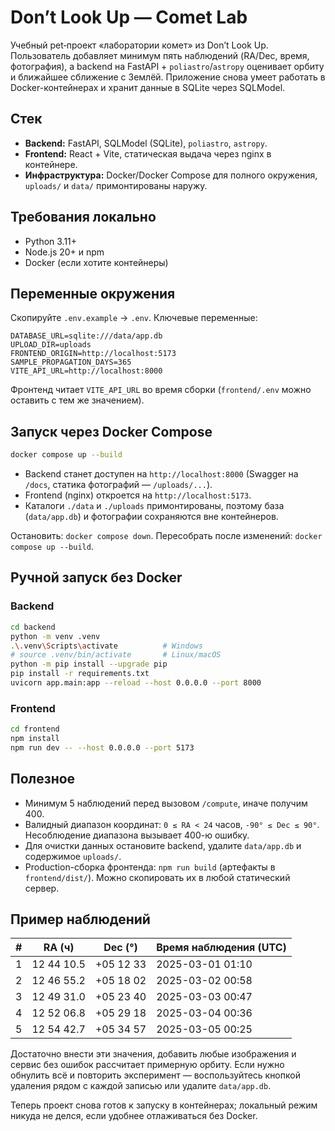 # Don’t Look Up — Comet Lab

Учебный pet‑проект «лаборатории комет» из Don’t Look Up. Пользователь добавляет минимум пять наблюдений (RA/Dec, время, фотография), а backend на FastAPI + `poliastro`/`astropy` оценивает орбиту и ближайшее сближение с Землёй. Приложение снова умеет работать в Docker-контейнерах и хранит данные в SQLite через SQLModel.

## Стек
- **Backend:** FastAPI, SQLModel (SQLite), `poliastro`, `astropy`.
- **Frontend:** React + Vite, статическая выдача через nginx в контейнере.
- **Инфраструктура:** Docker/Docker Compose для полного окружения, `uploads/` и `data/` примонтированы наружу.

## Требования локально
- Python 3.11+
- Node.js 20+ и npm
- Docker (если хотите контейнеры)

## Переменные окружения
Скопируйте `.env.example` → `.env`. Ключевые переменные:

```env
DATABASE_URL=sqlite:///data/app.db
UPLOAD_DIR=uploads
FRONTEND_ORIGIN=http://localhost:5173
SAMPLE_PROPAGATION_DAYS=365
VITE_API_URL=http://localhost:8000
```

Фронтенд читает `VITE_API_URL` во время сборки (`frontend/.env` можно оставить с тем же значением).

## Запуск через Docker Compose
```bash
docker compose up --build
```

- Backend станет доступен на `http://localhost:8000` (Swagger на `/docs`, статика фотографий — `/uploads/...`).  
- Frontend (nginx) откроется на `http://localhost:5173`.  
- Каталоги `./data` и `./uploads` примонтированы, поэтому база (`data/app.db`) и фотографии сохраняются вне контейнеров.

Остановить: `docker compose down`. Пересобрать после изменений: `docker compose up --build`.

## Ручной запуск без Docker
### Backend
```bash
cd backend
python -m venv .venv
.\.venv\Scripts\activate          # Windows
# source .venv/bin/activate       # Linux/macOS
python -m pip install --upgrade pip
pip install -r requirements.txt
uvicorn app.main:app --reload --host 0.0.0.0 --port 8000
```

### Frontend
```bash
cd frontend
npm install
npm run dev -- --host 0.0.0.0 --port 5173
```

## Полезное
- Минимум 5 наблюдений перед вызовом `/compute`, иначе получим 400.
- Валидный диапазон координат: `0 ≤ RA < 24` часов, `-90° ≤ Dec ≤ 90°`. Несоблюдение диапазона вызывает 400-ю ошибку.
- Для очистки данных остановите backend, удалите `data/app.db` и содержимое `uploads/`.
- Production-сборка фронтенда: `npm run build` (артефакты в `frontend/dist/`). Можно скопировать их в любой статический сервер.

## Пример наблюдений

| # | RA (ч) | Dec (°) | Время наблюдения (UTC) |
| - | ------ | ------- | ---------------------- |
| 1 | 12 44 10.5 | +05 12 33 | 2025-03-01 01:10 |
| 2 | 12 46 55.2 | +05 18 02 | 2025-03-02 00:58 |
| 3 | 12 49 31.0 | +05 23 40 | 2025-03-03 00:47 |
| 4 | 12 52 06.8 | +05 29 18 | 2025-03-04 00:36 |
| 5 | 12 54 42.7 | +05 34 57 | 2025-03-05 00:25 |

Достаточно внести эти значения, добавить любые изображения и сервис без ошибок рассчитает примерную орбиту. Если нужно обнулить всё и повторить эксперимент — воспользуйтесь кнопкой удаления рядом с каждой записью или удалите `data/app.db`.

Теперь проект снова готов к запуску в контейнерах; локальный режим никуда не делся, если удобнее отлаживаться без Docker.
